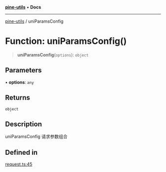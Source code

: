 [**pine-utils**](../README.md) • **Docs**

***

[pine-utils](../globals.md) / uniParamsConfig

# Function: uniParamsConfig()

> **uniParamsConfig**(`options`): `object`

## Parameters

• **options**: `any`

## Returns

`object`

## Description

uniParamsConfig 请求参数组合

## Defined in

[request.ts:45](https://github.com/byzhyt/pine-utils/blob/924fa77904d2b99c7ab94631f9f8a700b695aa96/src/request.ts#L45)
